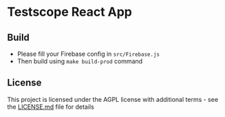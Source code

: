 # Testscope React App

## Build

- Please fill your Firebase config in `src/Firebase.js`
- Then build using `make build-prod` command

## License

This project is licensed under the AGPL license with additional terms - see the [LICENSE.md](LICENSE.md) file for details

